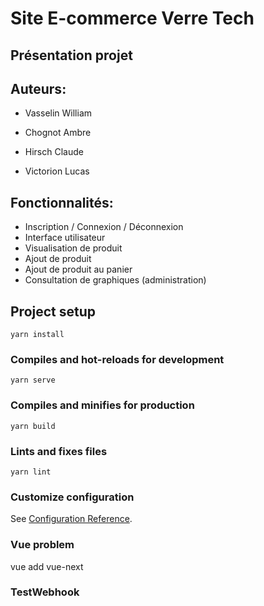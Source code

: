 # Site E-commerce Verre Tech

## Présentation projet

**Auteurs:**
-
* Vasselin William

* Chognot Ambre

* Hirsch Claude

* Victorion Lucas


**Fonctionnalités:**
-
* Inscription / Connexion / Déconnexion
* Interface utilisateur
* Visualisation de produit
* Ajout de produit
* Ajout de produit au panier
* Consultation de graphiques (administration)

## Project setup
```
yarn install
```

### Compiles and hot-reloads for development
```
yarn serve
```

### Compiles and minifies for production
```
yarn build
```

### Lints and fixes files
```
yarn lint
```

### Customize configuration
See [Configuration Reference](https://cli.vuejs.org/config/).

### Vue problem 
vue add vue-next

### TestWebhook
